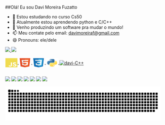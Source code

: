 ##Olá! Eu sou Davi Moreira Fuzatto
- 🔭 Estou estudando no curso Cs50
- 🌱 Atualmente estou aprendendo python e C/C++
- 👯 Venho produzindo um software pra mudar o mundo!
- 📫 Meu contate pelo email: davimoreiraf@gmail.com
- 😄 Pronouns: ele/dele

 <div>
  <a href="https://github.com/davimf721">
  <img height="180em" src="https://github-readme-stats.vercel.app/api?username=davimf721&show_icons=true&theme=dark&include_all_commits=true&count_private=true"/>
  <img height="180em" src="https://github-readme-stats.vercel.app/api/top-langs/?username=davimf721&layout=compact&langs_count=7&theme=dark"/>
</div>
  
  <div style="display: inline_block"><br>
  <img align="center" alt="davi-Js" height="30" width="40" src="https://raw.githubusercontent.com/devicons/devicon/master/icons/javascript/javascript-plain.svg">
  <img align="center" alt="davi-HTML" height="30" width="40" src="https://raw.githubusercontent.com/devicons/devicon/master/icons/html5/html5-original.svg">
  <img align="center" alt="davi-CSS" height="30" width="40" src="https://raw.githubusercontent.com/devicons/devicon/master/icons/css3/css3-original.svg">
  <img align="center" alt="davi-Python" height="30" width="40" src="https://raw.githubusercontent.com/devicons/devicon/master/icons/python/python-original.svg">
  <img align="center" alt="davi-C++" height="30" width="40" src="https://cdn.jsdelivr.net/gh/devicons/devicon/icons/cplusplus/cplusplus-original.svg" />
</div>

  ##
  
  <div>
     <a href="https://www.youtube.com/channel/UCCZPVXv1in4-5e4FLivdy1w" target="_blank"><img src="https://img.shields.io/badge/YouTube-FF0000?style=for-the-badge&logo=youtube&logoColor=white" target="_blank"></a>
  <a href="https://www.instagram.com/davimf7221/?hl=pt-br" target="_blank"><img src="https://img.shields.io/badge/-Instagram-%23E4405F?style=for-the-badge&logo=instagram&logoColor=white" target="_blank"></a>
 	<a href="https://www.twitch.tv/davimf7221" target="_blank"><img src="https://img.shields.io/badge/Twitch-9146FF?style=for-the-badge&logo=twitch&logoColor=white" target="_blank"></a>
 <a href="https://discord.gg/ZsWw4QW" target="_blank"><img src="https://img.shields.io/badge/Discord-7289DA?style=for-the-badge&logo=discord&logoColor=white" target="_blank"></a> 
  <a href = "https://mail.google.com/mail/u/0/?tab=rm&ogbl#inbox"><img src="https://img.shields.io/badge/-Gmail-%23333?style=for-the-badge&logo=gmail&logoColor=white" target="_blank"></a>
  <a href="https://www.linkedin.com/in/davi-moreira-fuzatto-924b4b219/" target="_blank"><img src="https://img.shields.io/badge/-LinkedIn-%230077B5?style=for-the-badge&logo=linkedin&logoColor=white" target="_blank"></a> 
   <a href="https://twitter.com/7221Davi" target="_blank"><img src="https://img.shields.io/badge/Twitter-1DA1F2?style=for-the-badge&logo=twitter&logoColor=white" target="_blank"></a> 
    </div>
      
 
![Snake animation](https://github.com/davimf721/davimf721/blob/output/github-contribution-grid-snake.svg)
 
 
 
